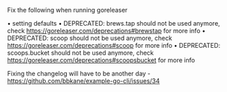 Fix the following when running goreleaser

  • setting defaults
    • DEPRECATED:  brews.tap  should not be used anymore, check https://goreleaser.com/deprecations#brewstap for more info
    • DEPRECATED:  scoop  should not be used anymore, check https://goreleaser.com/deprecations#scoop for more info
    • DEPRECATED:  scoops.bucket  should not be used anymore, check https://goreleaser.com/deprecations#scoopsbucket for more info

Fixing the changelog will have to be another day - https://github.com/bbkane/example-go-cli/issues/34
